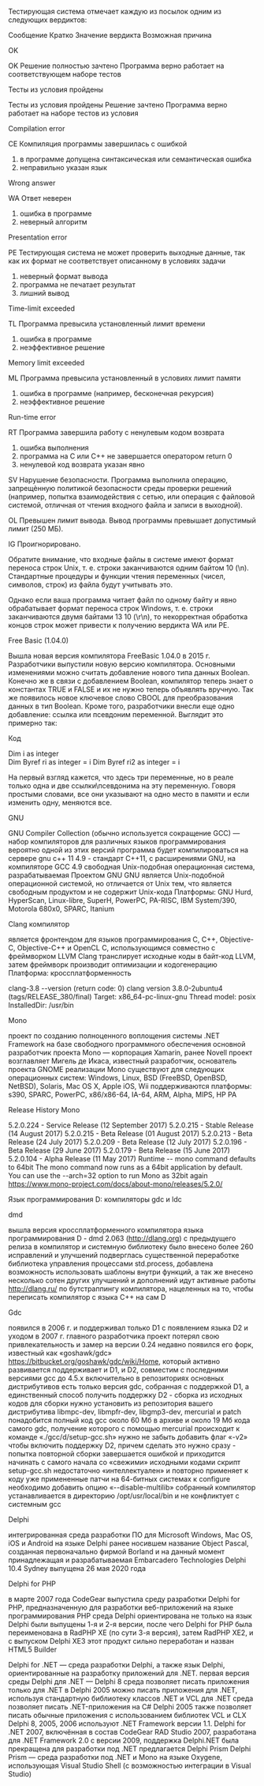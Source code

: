 Тестирующая система отмечает каждую из посылок одним из следующих вердиктов:

Сообщение Кратко Значение вердикта Возможная причина

OK 

OK Решение полностью зачтено
Программа верно работает на соответствующем наборе тестов

Тесты из условия пройдены

Тесты из условия пройдены 
Решение зачтено
Программа верно работает на наборе тестов из условия

Compilation error

CE Компиляция программы завершилась с ошибкой
1. в программе допущена синтаксическая или семантическая ошибка
2. неправильно указан язык

Wrong answer 

WA Ответ неверен 
1. ошибка в программе
2. неверный алгоритм

Presentation error

PE
Тестирующая система не может проверить выходные данные, так как их формат 
не соответствует описанному в условиях задачи
1. неверный формат вывода 
2. программа не печатает результат
3. лишний вывод

Time-limit exceeded 

TL Программа превысила установленный лимит времени
1. ошибка в программе
2. неэффективное решение

Memory limit exceeded 

ML Программа превысила установленный в условиях лимит памяти
1. ошибка в программе (например, бесконечная рекурсия)
2. неэффективное решение

Run-time error 

RT Программа завершила работу с ненулевым кодом возврата
1. ошибка выполнения
2. программа на C или C++ не завершается оператором return 0
3. ненулевой код возврата указан явно

SV Нарушение безопасности. 
Программа выполнила операцию, запрещѐнную политикой безопасности среды проверки решений 
(например, попытка взаимодействия с сетью, или
операция с файловой системой, отличная от чтения входного файла и записи в выходной).

OL Превышен лимит вывода. 
Вывод программы превышает допустимый лимит (250 МБ).

IG Проигнорировано.

Обратите внимание, что входные файлы в системе имеют формат переноса строк Unix, 
т. е. строки заканчиваются одним байтом 10 (\n). 
Стандартные процедуры и функции чтения переменных (чисел, символов, строк) 
из файла будут учитывать это. 

Однако если ваша программа читает файл по одному байту 
и явно обрабатывает формат переноса строк Windows, 
т. е. строки заканчиваются двумя байтами 13 10 (\r\n), 
то некорректная обработка концов строк
может привести к получению вердикта WA или PE.

Free Basic (1.04.0)

Вышла новая версия компилятора FreeBasic 1.04.0 в 2015 г.
Разработчики выпустили новую версию компилятора. 
Основными изменениями можно считать добавление нового типа данных Boolean. 
Конечно же в связи с добавлением Boolean, компилятор теперь знает о константах TRUE и FALSE 
и их не нужно теперь объявлять вручную. 
Так же появилось новое ключевое слово CBOOL для преобразования данных в тип Boolean. 
Кроме того, разработчики внесли еще одно добавление: ссылка или псевдоним переменной. 
Выглядит это примерно так:

Код

Dim i as integer    
Dim Byref ri as integer = i
Dim Byref ri2 as integer = i

На первый взгляд кажется, что здесь три переменные, 
но в реале только одна и две ссылки\псевдонима на эту переменную. 
Говоря простыми словами, все они указывают на одно место в памяти 
и если изменить одну, меняются все.

GNU 

GNU Compiler Collection (обычно используется сокращение GCC) — набор компиляторов для различных языков программирования
вероятно одной из этих версий программа будет компилироваться на сервере
gnu c++ 11 4.9 - стандарт C++11, с расширениями GNU, на компиляторе GCC 4.9
свободная Unix-подобная операционная система, разрабатываемая Проектом GNU
GNU является Unix-подобной операционной системой, но отличается от Unix тем, что 
является свободным продуктом и не содержит Unix-кода
Платформы: GNU Hurd, HyperScan, Linux-libre, SuperH, PowerPC, PA-RISC, IBM System/390, Motorola 680x0, SPARC, Itanium

Clang компилятор 

является фронтендом для языков программирования C, C++, Objective-C, Objective-C++ и OpenCL C, 
использующимся совместно с фреймворком LLVM 
Clang транслирует исходные коды в байт-код LLVM, 
затем фреймворк производит оптимизации и кодогенерацию
Платформа: кроссплатформенность

clang-3.8 --version (return code: 0)
clang version 3.8.0-2ubuntu4 (tags/RELEASE_380/final)
Target: x86_64-pc-linux-gnu
Thread model: posix
InstalledDir: /usr/bin

Mono 

проект по созданию полноценного воплощения системы .NET Framework на базе свободного программного обеспечения
основной разработчик проекта Mono — корпорация Xamarin, ранее Novell
проект возглавляет Мигель де Икаса, известный разработчик, основатель проекта GNOME
реализации Mono существуют для следующих операционных систем: 
Windows, Linux, BSD (FreeBSD, OpenBSD, NetBSD), Solaris, Mac OS X, Apple iOS, Wii 
поддерживаются платформы: s390, SPARC, PowerPC, x86/x86-64, IA-64, ARM, Alpha, MIPS, HP PA

Release History Mono

5.2.0.224 - Service Release (12 September 2017)
5.2.0.215 - Stable Release (14 August 2017)
5.2.0.215 - Beta Release (01 August 2017)
5.2.0.213 - Beta Release (24 July 2017)
5.2.0.209 - Beta Release (12 July 2017)
5.2.0.196 - Beta Release (29 June 2017)
5.2.0.179 - Beta Release (15 June 2017)
5.2.0.104 - Alpha Release (11 May 2017)
Runtime -- mono command defaults to 64bit
The mono command now runs as a 64bit application by default. You can use the --arch=32 option to run Mono as 32bit again
https://www.mono-project.com/docs/about-mono/releases/5.2.0/

Язык программирования D: компиляторы gdc и ldc

dmd

вышла версия кроссплатформенного компилятора языка программирования D -  dmd 2.063 (http://dlang.org)
с предыдущего релиза в компилятор и системную библиотеку было внесено более 260 исправлений и улучшений
подверглась существенной переработке библиотека управления процессами std.process, 
добавлена возможность использовать шаблоны внутри функций, а так же внесено 
несколько сотен других улучшений и дополнений
идут активные работы http://dlang.ru/ по бутстраппингу компилятора, 
нацеленных на то, чтобы переписать компилятор с языка С++ на сам D

Gdc 

появился в 2006 г. и поддерживал только D1
c появлением языка D2 и уходом в 2007 г. главного разработчика проект потерял свою привлекательность и замер на версии 0.24
недавно появился его форк, известный как «goshawk/gdc» https://bitbucket.org/goshawk/gdc/wiki/Home, который активно развивается
поддерживает и D1, и D2, совместим с последними версиями gcc до 4.5.х включительно
в репозиториях основных дистрибутивов есть только версия gdc, собранная с поддержкой D1, а единственный способ получить поддержку D2 - сборка из исходных кодов
для сборки нужно установить из репозитория вашего дистрибутива libmpc-dev, libmpfr-dev, libgmp3-dev, mercurial и patch
понадобится полный код gcc около 60 Мб в архиве и около 19 Мб кода самого gdc, получение которого с помощью mercurial происходит 
к команде «./gcc/d/setup-gcc.sh» нужно не забыть добавить флаг «-v2» чтобы включить поддержку D2, 
причем сделать это нужно сразу - попытка повторной сборки завершается ошибкой и приходится начинать с самого начала 
со «свежими» исходными кодами 
скрипт setup-gcc.sh недостаточно «интеллектуален» и повторно применяет к коду уже примененные патчи
на 64-битных системах к configure необходимо добавить опцию «--disable-multilib»
собранный компилятор устанавливается в директорию /opt/usr/local/bin и не конфликтует с системным gcc

Delphi 

интегрированная среда разработки ПО для Microsoft Windows, Mac OS, 
iOS и Android на языке Delphi ранее носившем название Object Pascal, 
созданная первоначально фирмой Borland и на данный момент 
принадлежащая и разрабатываемая Embarcadero Technologies
Delphi 10.4 Sydney выпущена 26 мая 2020 года

Delphi for PHP

в марте 2007 года CodeGear выпустила среду разработки Delphi for PHP, предназначенную для разработки веб-приложений на языке программирования PHP 
среда Delphi ориентирована не только на язык Delphi
были выпущены 1-я и 2-я версии, после чего Delphi for PHP была переименована в RadPHP XE (по сути 3-я версия), затем RadPHP XE2, 
и с выпуском Delphi XE3 этот продукт сильно переработан и назван HTML5 Builder

Delphi for .NET — среда разработки Delphi, а также язык Delphi, ориентированные на разработку приложений для .NET.
первая версия среды Delphi для .NET — Delphi 8
среда позволяет писать приложения только для .NET
в Delphi 2005 можно писать приложения для .NET, 
используя стандартную библиотеку классов .NET и VCL для .NET
среда позволяет писать .NET-приложения на C#
Delphi 2005 также позволяет писать обычные приложения с использованием библиотек VCL и CLX
Delphi 8, 2005, 2006 используют .NET Framework версии 1.1. Delphi for .NET 2007, 
включённая в состав CodeGear RAD Studio 2007, разработана для .NET Framework 2.0
с версии 2009, поддержка Delphi.NET была прекращена
для разработки под .NET предлагается Delphi Prism
Delphi Prism — среда разработки под .NET и Mono на языке Oxygene, использующая Visual Studio Shell (с возможностью интеграции в Visual Studio)
